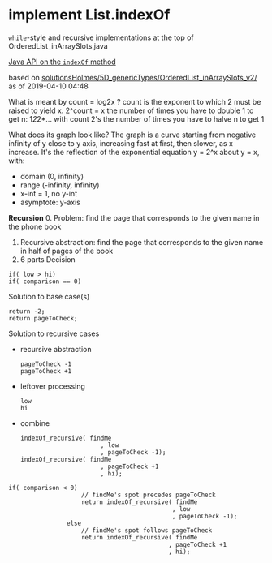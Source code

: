 # implement List.indexOf

`while`-style and recursive implementations at the top of
OrderedList_inArraySlots.java

[Java API on the `indexOf` method](https://docs.oracle.com/javase/10/docs/api/java/util/List.html#indexOf(java.lang.Object))

based on [solutionsHolmes/5D_genericTypes/OrderedList_inArraySlots_v2/](https://github.com/stuyvesant-cs/solutionsHolmes/tree/master/5D_genericTypes/OrderedList_inArraySlots_v2)
as of 2019-04-10 04:48

What is meant by count = log2x ?
count is the exponent to which 2 must be raised to yield x. 2^count = x
      the number of times you have to double 1 to get n: 1*2*2*... with count 2's
      the number of times you have to halve n to get 1


What does its graph look like?
The graph is a curve starting from negative infinity of y close to y axis, increasing fast at first, then slower, as x increase. It's the reflection of the exponential equation y = 2^x about y = x, with: 
- domain (0, infinity)
- range (-infinity, infinity)
- x-int = 1, no y-int
- asymptote: y-axis

**Recursion**
0. Problem: find the page that corresponds to the given name in the phone book
1. Recursive abstraction: find the page that corresponds to the given name in half of pages of the book 
2. 6 parts
Decision
```
if( low > hi)
if( comparison == 0)   
```
Solution to base case(s)
```
return -2;
return pageToCheck;
```
Solution to recursive cases
- recursive abstraction 
	```
	pageToCheck -1
	pageToCheck +1
	```
- leftover processing
	```
	low
	hi
	```
- combine
	```
	indexOf_recursive( findMe
                          , low
                          , pageToCheck -1);
	indexOf_recursive( findMe
                          , pageToCheck +1
                          , hi);
	```
```
if( comparison < 0)
                    // findMe's spot precedes pageToCheck
                    return indexOf_recursive( findMe
                                             , low
                                             , pageToCheck -1);
                else
                    // findMe's spot follows pageToCheck
                    return indexOf_recursive( findMe
                                            , pageToCheck +1
                                            , hi);
```


